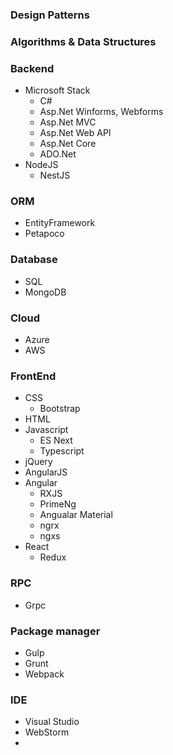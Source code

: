 ### Design Patterns
### Algorithms & Data Structures
### Backend
- Microsoft Stack
	- C#
	- Asp.Net Winforms, Webforms
	- Asp.Net MVC
	- Asp.Net Web API
	- Asp.Net Core
    - ADO.Net
- NodeJS
	- NestJS

### ORM
- EntityFramework
- Petapoco

### Database
- SQL
- MongoDB

### Cloud
- Azure
- AWS

### FrontEnd
- CSS
	- Bootstrap
- HTML
- Javascript
	- ES Next
    - Typescript
- jQuery
- AngularJS
- Angular
	- RXJS
    - PrimeNg
    - Angualar Material
    - ngrx
    - ngxs
- React
	- Redux
    
### RPC
- Grpc

### Package manager
- Gulp
- Grunt
- Webpack

### IDE
- Visual Studio
- WebStorm
- 

